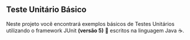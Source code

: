 ## Teste Unitário Básico

Neste projeto você encontrará exemplos básicos de Testes Unitários utilizando o framework JUnit **(versão 5)** :clap: escritos na linguagem Java :coffee:.
